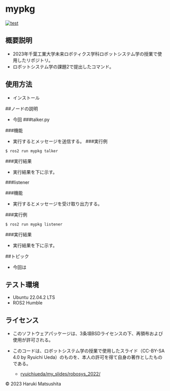 # mypkg
[![test](https://github.com/harus860723/mypkg/actions/workflows/test.yml/badge.svg)](https://github.com/harus860723/mypkg/actions/workflows/test.yml)
## 概要説明
* 2023年千葉工業大学未来ロボティクス学科ロボットシステム学の授業で使用したリポジトリ。
* ロボットシステム学の課題2で提出したコマンド。
## 使用方法
* インストール

##ノードの説明
* 今回
###talker.py

###機能
* 実行するとメッセージを送信する。
###実行例
```
$ ros2 run mypkg talker
```

###実行結果
* 実行結果を下に示す。 

###listener

###機能
* 実行するとメッセージを受け取り出力する。

###実行例
```
$ ros2 run mypkg listener
```

###実行結果
* 実行結果を下に示す。

##トピック
* 今回は

## テスト環境
* Ubuntu 22.04.2 LTS
* ROS2 Humble

## ライセンス
* このソフトウェアパッケージは、3条項BSDライセンスの下、再領布および使用が許可される。

* このコードは、ロボットシステム学の授業で使用したスライド（CC-BY-SA 4.0 by Ryuichi Ueda）のものを、本人の許可を得て自身の著作としたものである。
	* [ryuichiueda/my_slides/robosys_2022/](https://github.com/ryuichiueda/my_slides/tree/master/robosys_2022)

© 2023 Haruki Matsushita

